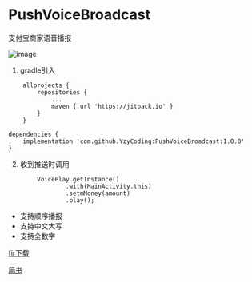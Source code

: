 # PushVoiceBroadcast
支付宝商家语音播报

![image](https://github.com/YzyCoding/PushVoiceBroadcast/blob/master/image/jianshu_0038.png)

1. gradle引入
```
    allprojects {
        repositories {
            ...
            maven { url 'https://jitpack.io' }
        }
    }

dependencies {
    implementation 'com.github.YzyCoding:PushVoiceBroadcast:1.0.0'
}
```

2. 收到推送时调用
```
        VoicePlay.getInstance()
                .with(MainActivity.this)
                .setmMoney(amount)
                .play();

```

* 支持顺序播报
* 支持中文大写
* 支持全数字


[fir下载](https://fir.im/gl7q)

[简书](https://www.jianshu.com/p/62e6382c610b)

